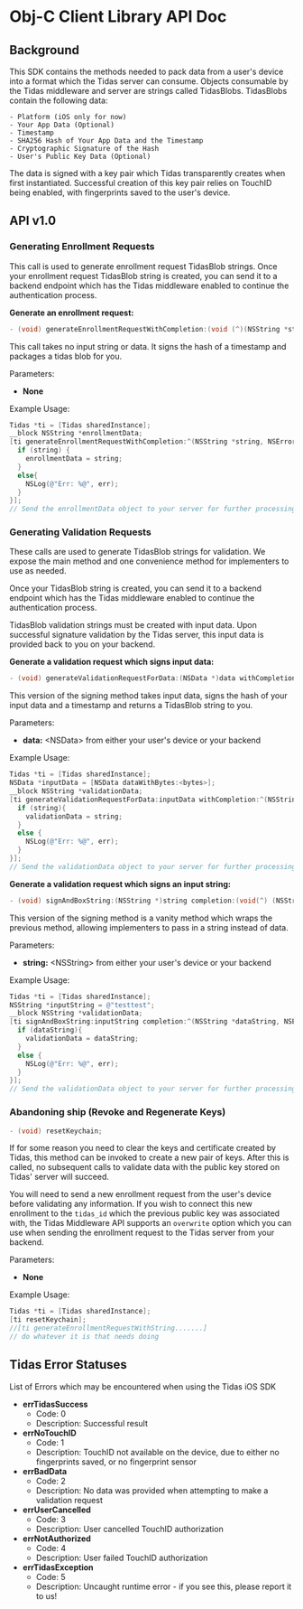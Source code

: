 # Obj-C Client Library API Doc

## Background
This SDK contains the methods needed to pack data from a user's device into a format which the Tidas server can consume. Objects consumable by the Tidas middleware and server are strings called TidasBlobs. TidasBlobs contain the following data:

	- Platform (iOS only for now)
	- Your App Data (Optional)
	- Timestamp
	- SHA256 Hash of Your App Data and the Timestamp
	- Cryptographic Signature of the Hash
	- User's Public Key Data (Optional)

The data is signed with a key pair which Tidas transparently creates when first instantiated. Successful creation of this key pair relies on TouchID being enabled, with fingerprints saved to the user's device.

## API v1.0

### Generating Enrollment Requests

This call is used to generate enrollment request TidasBlob strings. Once your enrollment request TidasBlob string is created, you can send it to a backend endpoint which has the Tidas middleware enabled to continue the authentication process.

**Generate an enrollment request:**

```objective-c
- (void) generateEnrollmentRequestWithCompletion:(void (^)(NSString *string, NSError *err))completion;
```

This call takes no input string or data. It signs the hash of a timestamp and packages a tidas blob for you.

Parameters:

* **None**

Example Usage:

```objective-c	
Tidas *ti = [Tidas sharedInstance];
__block NSString *enrollmentData;
[ti generateEnrollmentRequestWithCompletion:^(NSString *string, NSError *err) {
  if (string) {
	enrollmentData = string;
  }
  else{
    NSLog(@"Err: %@", err);
  }
}];
// Send the enrollmentData object to your server for further processing if it holds data
```

### Generating Validation Requests

These calls are used to generate TidasBlob strings for validation. We expose the main method and one convenience method for implementers to use as needed.

Once your TidasBlob string is created, you can send it to a backend endpoint which has the Tidas middleware enabled to continue the authentication process.

TidasBlob validation strings must be created with input data. Upon successful signature validation by the Tidas server, this input data is provided back to you on your backend.

**Generate a validation request which signs input data:**

```objective-c
- (void) generateValidationRequestForData:(NSData *)data withCompletion:(void(^) (NSString *string, NSError *err))completion;
```

This version of the signing method takes input data, signs the hash of your input data and a timestamp and returns a TidasBlob string to you.

Parameters:

* **data:** \<NSData> from either your user's device or your backend

Example Usage:
```objective-c
Tidas *ti = [Tidas sharedInstance];
NSData *inputData = [NSData dataWithBytes:<bytes>];
__block NSString *validationData;
[ti generateValidationRequestForData:inputData withCompletion:^(NSString *string, NSError *err) {
  if (string){
	validationData = string;
  }
  else {
    NSLog(@"Err: %@", err);
  }
}];
// Send the validationData object to your server for further processing if it holds data
```

**Generate a validation request which signs an input string:**

```objective-c
- (void) signAndBoxString:(NSString *)string completion:(void(^) (NSString *dataString, NSError *err))completion;
```

This version of the signing method is a vanity method which wraps the previous method, allowing implementers to pass in a string instead of data.

Parameters:

* **string:** \<NSString> from either your user's device or your backend

Example Usage:
```objective-c
Tidas *ti = [Tidas sharedInstance];
NSString *inputString = @"testtest";
__block NSString *validationData;
[ti signAndBoxString:inputString completion:^(NSString *dataString, NSError *err) {
  if (dataString){
	validationData = dataString;
  }
  else {
    NSLog(@"Err: %@", err);
  }
}];
// Send the validationData object to your server for further processing if it holds data
```

### Abandoning ship (Revoke and Regenerate Keys)

```objective-c
- (void) resetKeychain;
```

If for some reason you need to clear the keys and certificate created by Tidas, this method can be invoked to create a new pair of keys. After this is called, no subsequent calls to validate data with the public key stored on Tidas' server will succeed.

You will need to send a new enrollment request from the user's device before validating any information. If you wish to connect this new enrollment to the `tidas_id` which the previous public key was associated with, the Tidas Middleware API supports an `overwrite` option which you can use when sending the enrollment request to the Tidas server from your backend.

Parameters:

* **None**

Example Usage:

```objective-c	
Tidas *ti = [Tidas sharedInstance];
[ti resetKeychain];
//[ti generateEnrollmentRequestWithString.......]
// do whatever it is that needs doing
```

## Tidas Error Statuses

List of Errors which may be encountered when using the Tidas iOS SDK

- **errTidasSuccess** 
  - Code: 0
  - Description: Successful result
- **errNoTouchID**
  - Code: 1
  - Description: TouchID not available on the device, due to either no fingerprints saved, or no fingerprint sensor
- **errBadData**
  - Code: 2
  - Description: No data was provided when attempting to make a validation request
- **errUserCancelled**
  - Code: 3
  - Description: User cancelled TouchID authorization
- **errNotAuthorized**
  - Code: 4
  - Description: User failed TouchID authorization
- **errTidasException**
  - Code: 5
  - Description: Uncaught runtime error - if you see this, please report it to us!
